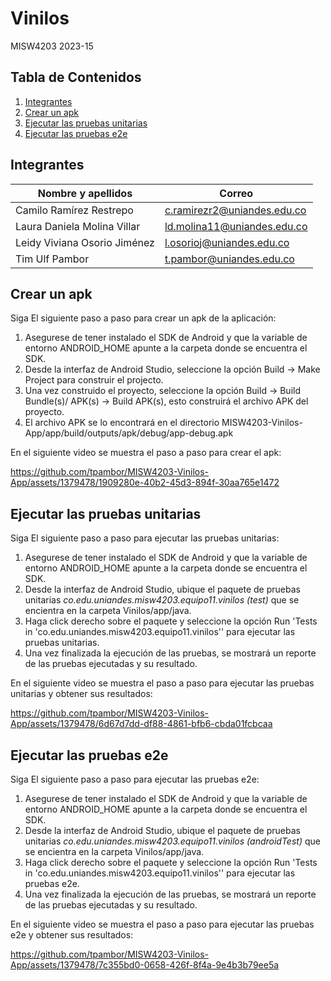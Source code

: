 # Vinilos
MISW4203 2023-15

## Tabla de Contenidos

1. [Integrantes](#integrantes)
2. [Crear un apk](#crear-un-apk)
3. [Ejecutar las pruebas unitarias](#ejecutar-las-pruebas-unitarias)
4. [Ejecutar las pruebas e2e](#ejecutar-las-pruebas-e2e)

## Integrantes
| Nombre y apellidos | Correo|
| --- | --- |
| Camilo Ramírez Restrepo​ | c.ramirezr2@uniandes.edu.co |
| Laura Daniela Molina Villar​ | ld.molina11@uniandes.edu.co |
| Leidy Viviana Osorio Jiménez​ | l.osorioj@uniandes.edu.co |
| Tim Ulf Pambor | t.pambor@uniandes.edu.co |

## Crear un apk
Siga El siguiente paso a paso para crear un apk de la aplicación:
1. Asegurese de tener instalado el SDK de Android y que la variable de entorno ANDROID_HOME apunte a la carpeta donde se encuentra el SDK.
2. Desde la interfaz de Android Studio, seleccione la opción Build -> Make Project para construir el projecto.
3. Una vez construido el proyecto, seleccione la opción Build -> Build Bundle(s)/ APK(s) -> Build APK(s), esto construirá el archivo APK del proyecto.
4. El archivo APK se lo encontrará en el directorio MISW4203-Vinilos-App/app/build/outputs/apk/debug/app-debug.apk

En el siguiente video se muestra el paso a paso para crear el apk:

https://github.com/tpambor/MISW4203-Vinilos-App/assets/1379478/1909280e-40b2-45d3-894f-30aa765e1472

## Ejecutar las pruebas unitarias

Siga El siguiente paso a paso para ejecutar las pruebas unitarias:
1. Asegurese de tener instalado el SDK de Android y que la variable de entorno ANDROID_HOME apunte a la carpeta donde se encuentra el SDK.
2. Desde la interfaz de Android Studio, ubique el paquete de pruebas unitarias *co.edu.uniandes.misw4203.equipo11.vinilos (test)* que se encientra en la carpeta Vinilos/app/java.
3. Haga click derecho sobre el paquete y seleccione la opción Run 'Tests in 'co.edu.uniandes.misw4203.equipo11.vinilos'' para ejecutar las pruebas unitarias.
4. Una vez finalizada la ejecución de las pruebas, se mostrará un reporte de las pruebas ejecutadas y su resultado.

En el siguiente video se muestra el paso a paso para ejecutar las pruebas unitarias y obtener sus resultados:

https://github.com/tpambor/MISW4203-Vinilos-App/assets/1379478/6d67d7dd-df88-4861-bfb6-cbda01fcbcaa

## Ejecutar las pruebas e2e

Siga El siguiente paso a paso para ejecutar las pruebas e2e:
1. Asegurese de tener instalado el SDK de Android y que la variable de entorno ANDROID_HOME apunte a la carpeta donde se encuentra el SDK.
2. Desde la interfaz de Android Studio, ubique el paquete de pruebas unitarias *co.edu.uniandes.misw4203.equipo11.vinilos (androidTest)* que se encientra en la carpeta Vinilos/app/java.
3. Haga click derecho sobre el paquete y seleccione la opción Run 'Tests in 'co.edu.uniandes.misw4203.equipo11.vinilos'' para ejecutar las pruebas e2e.
4. Una vez finalizada la ejecución de las pruebas, se mostrará un reporte de las pruebas ejecutadas y su resultado.

En el siguiente video se muestra el paso a paso para ejecutar las pruebas e2e y obtener sus resultados:

https://github.com/tpambor/MISW4203-Vinilos-App/assets/1379478/7c355bd0-0658-426f-8f4a-9e4b3b79ee5a
